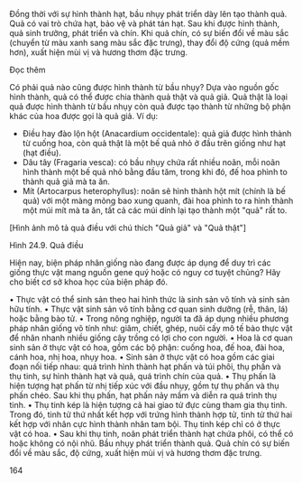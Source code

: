 Đồng thời với sự hình thành hạt, bầu nhụy phát triển dày lên tạo thành quả. Quả có vai trò chứa hạt, bảo vệ và phát tán hạt. Sau khi được hình thành, quả sinh trưởng, phát triển và chín. Khi quả chín, có sự biến đổi về màu sắc (chuyển từ màu xanh sang màu sắc đặc trưng), thay đổi độ cứng (quả mềm hơn), xuất hiện mùi vị và hương thơm đặc trưng.

Đọc thêm

Có phải quả nào cũng được hình thành từ bầu nhụy?
Dựa vào nguồn gốc hình thành, quả có thể được chia thành quả thật và quả giả. Quả thật là loại quả được hình thành từ bầu nhụy còn quả được tạo thành từ những bộ phận khác của hoa được gọi là quả giả. Ví dụ:
- Điều hay đào lộn hột (Anacardium occidentale): quả giả được hình thành từ cuống hoa, còn quả thật là một bế quả nhỏ ở đầu trên giống như hạt (hạt điều).
- Dâu tây (Fragaria vesca): có bầu nhụy chứa rất nhiều noãn, mỗi noãn hình thành một bế quả nhỏ bằng đầu tăm, trong khi đó, đế hoa phình to thành quả giả mà ta ăn.
- Mít (Artocarpus heterophyllus): noãn sẽ hình thành hột mít (chính là bế quả) với một màng mỏng bao xung quanh, đài hoa phình to ra hình thành một múi mít mà ta ăn, tất cả các múi dính lại tạo thành một "quả" rất to.

[Hình ảnh mô tả quả điều với chú thích "Quả giả" và "Quả thật"]

Hình 24.9. Quả điều

Hiện nay, biện pháp nhân giống nào đang được áp dụng để duy trì các giống thực vật mang nguồn gene quý hoặc có nguy cơ tuyệt chủng? Hãy cho biết cơ sở khoa học của biện pháp đó.

• Thực vật có thể sinh sản theo hai hình thức là sinh sản vô tính và sinh sản hữu tính.
• Thực vật sinh sản vô tính bằng cơ quan sinh dưỡng (rễ, thân, lá) hoặc bằng bào tử.
• Trong nông nghiệp, người ta đã áp dụng nhiều phương pháp nhân giống vô tính như: giâm, chiết, ghép, nuôi cấy mô tế bào thực vật để nhân nhanh nhiều giống cây trồng có lợi cho con người.
• Hoa là cơ quan sinh sản ở thực vật có hoa, gồm các bộ phận: cuống hoa, đế hoa, đài hoa, cánh hoa, nhị hoa, nhụy hoa.
• Sinh sản ở thực vật có hoa gồm các giai đoạn nối tiếp nhau: quá trình hình thành hạt phấn và túi phôi, thụ phấn và thụ tinh, sự hình thành hạt và quả, quá trình chín của quả.
• Thụ phấn là hiện tượng hạt phấn từ nhị tiếp xúc với đầu nhụy, gồm tự thụ phấn và thụ phấn chéo. Sau khi thụ phấn, hạt phấn nảy mầm và diễn ra quá trình thụ tinh.
• Thụ tinh kép là hiện tượng cả hai giao tử đực cùng tham gia thụ tinh. Trong đó, tinh tử thứ nhất kết hợp với trứng hình thành hợp tử, tinh tử thứ hai kết hợp với nhân cực hình thành nhân tam bội. Thụ tinh kép chỉ có ở thực vật có hoa.
• Sau khi thụ tinh, noãn phát triển thành hạt chứa phôi, có thể có hoặc không có nội nhũ. Bầu nhụy phát triển thành quả. Quả chín có sự biến đổi về màu sắc, độ cứng, xuất hiện mùi vị và hương thơm đặc trưng.

164